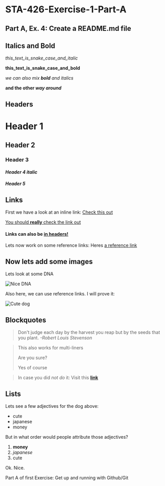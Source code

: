# STA-426-Exercise-1-Part-A


## Part A, Ex. 4: Create a README.md file

## Italics and Bold

*this_text_is_snake_case_and_italic*

**this_text_is_snake_case_and_bold**

*we can also mix **bold** and italics*

**and the other *way around***

## Headers

# Header 1

## Header 2

### Header 3

#### *Header 4 italic*

##### **Header 5**

## Links

First we have a look at an inline link: [Check this out](https://www.srf.ch)

[You should **really** check the link out](https://www.srf.ch)

#### Links can also be [in headers!](https://www.srf.ch)

Lets now work on some reference links: Heres [a reference link][reference link]

## Now lets add some images

Lets look at some DNA

![Nice DNA](https://www.wissenschaft.de/wp-content/uploads/A/d/AdobeStock_179309453_B936C5D2-493D-4A34-8972-AE77D525F1EB-e1660294803521-990x648.jpg)

Also here, we can use reference links. I will prove it:

![Cute dog][cute doggie] 

## Blockquotes

>Don't judge each day by the harvest you reap but by the seeds that you plant. _-Robert Louis Stevenson_

>This also works for multi-liners
>
>Are you sure?
>
>Yes of course

>In case you did _not do_ it: Visit this **[link][reference link]**

## Lists

Lets see a few adjectives for the dog above:
* cute
* japanese
* money

But in what order would people attribute those adjectives?
1. **money**
2. _japanese_
3. cute

Ok. Nice. 



[reference link]: https://www.uzh.ch/de.html

[cute doggie]: https://www.cnet.com/a/img/resize/61c44c6765cb6b8529df884935ad7aefc622aeec/hub/2021/11/03/3c2a7d79-770e-4cfa-9847-66b3901fb5d7/c09.jpg?auto=webp&fit=crop&height=675&width=1200


Part A of first Exercise: Get up and running with Github/Git

